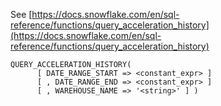 See [https://docs.snowflake.com/en/sql-reference/functions/query_acceleration_history](https://docs.snowflake.com/en/sql-reference/functions/query_acceleration_history)
```
QUERY_ACCELERATION_HISTORY(
      [ DATE_RANGE_START => <constant_expr> ]
      [ , DATE_RANGE_END => <constant_expr> ]
      [ , WAREHOUSE_NAME => '<string>' ] )
```
